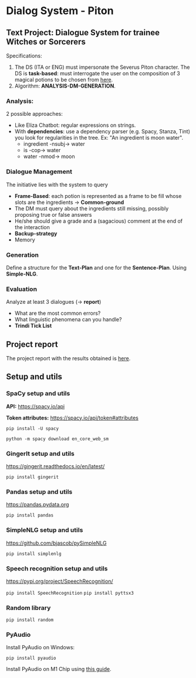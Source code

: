 # Dialog System - Piton

## Text Project: Dialogue System for trainee Witches or Sorcerers 
Specifications:
1. The DS (ITA or ENG) must impersonate the Severus Piton character. 
The DS is **task-based**: must interrogate the user on the composition of 3 magical potions to be chosen from [here](https://www.potterpedia.it/?speciale=elenco&categoria=Pozioni).
2. Algorithm: **ANALYSIS-DM-GENERATION**.

### Analysis: 
2 possible approaches:
- Like Eliza Chatbot: regular expressions on strings.
- With **dependencies**: use a dependency parser (e.g. Spacy, Stanza, Tint) you look for regularities in the tree. 
Ex: "An ingredient is moon water". 
    - ingredient -nsubj-> water
    - is -cop-> water
    - water -nmod-> moon

### Dialogue Management
The initiative lies with the system to query
- **Frame-Based**: each potion is represented as a frame to be fill whose slots are the ingredients -> **Common-ground**
- The DM must query about the ingredients still missing, possibly proposing true or false answers
- He/she should give a grade and a (sagacious) comment at the end of the interaction
- **Backup-strategy**
- Memory

### Generation
Define a structure for the **Text-Plan** and one for the **Sentence-Plan**. 
Using **Simple-NLG**. 


### Evaluation 
Analyze at least 3 dialogues (-> **report**)
- What are the most common errors?
- What linguistic phenomena can you handle?
- **Trindi Tick List**

## Project report

The project report with the results obtained is [here](/Relazione_DS_Scarpinati_Ventrice.pdf). 

## Setup and utils 
### SpaCy setup and utils

**API:** 
https://spacy.io/api

**Token attributes:** 
https://spacy.io/api/token#attributes

`pip install -U spacy`

`python -m spacy download en_core_web_sm`

### GingerIt setup and utils

https://gingerit.readthedocs.io/en/latest/

`pip install gingerit`

### Pandas setup and utils

https://pandas.pydata.org

`pip install pandas`

### SimpleNLG setup and utils

https://github.com/bjascob/pySimpleNLG

`pip install simplenlg`

### Speech recognition setup and utils

https://pypi.org/project/SpeechRecognition/

`pip install SpeechRecognition`
`pip install pyttsx3`

### Random library

`pip install random`

### PyAudio

Install PyAudio on Windows:

`pip install pyaudio`

Install PyAudio on M1 Chip using [this guide](https://stackoverflow.com/questions/68251169/unable-to-install-pyaudio-on-m1-mac-portaudio-already-installed).
